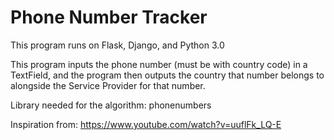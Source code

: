 # Phone Number Tracker
This program runs on Flask, Django, and Python 3.0

This program inputs the phone number (must be with country code) in a TextField, and the program then outputs the country that number belongs to alongside the Service Provider for that number.

Library needed for the algorithm: phonenumbers

Inspiration from:
https://www.youtube.com/watch?v=uuflFk_LQ-E
